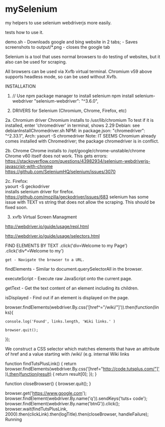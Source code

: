 # mySelenium

my helpers to use selenium webdriverjs more easily.

tests how to use it.


demo.sh
    - Downloads google and bing website in 2 tabs; 
    - Saves screenshots to output/*.png
    - closes the google tab

Selenium is a tool that uses normal browsers to do testing of websites, 
but it also can be used for scraping.

All browsers can be used via Xvfb virtual terminal.
Chromium v59 above supports headless mode, so can be used without Xvfb. 


INSTALLATION

1. // Use npm package manager to install selenium
   npm install selenium-webdriver
   "selenium-webdriver": "^3.6.0",

2. DRIVERS for Selenium (Chromium, Chrome, Firefox, etc)

2a. Chromium driver
   Chromium installs to /usr/lib/chromium
   To test if it is installed, enter 'chromedriver' in terminal, shows 2.29
   Debian:  see debianInstallChromedriver.sh
   NPM: in package.json:  "chromedriver": "^2.33.1",
   Arch: yaourt -S chromedriver  Note: IT SEEMS Chromium already comes installed with Chromedriver;
   the package chromedriver is in conflict. 

2b. Chrome
    Chrome installs to /opt/google/chrome-unstable/chrome
    Chrome v60 itself does not work. This gets errors: 
    https://stackoverflow.com/questions/43982934/selenium-webdriverjs-javascript-with-chrome
    https://github.com/SeleniumHQ/selenium/issues/3070

2c. Firefox:   
    yaourt -S geckodriver   
    installs selenium driver for firefox.
    https://github.com/mozilla/geckodriver/issues/683
    selenium has some issue with TEXT vs string that does not allow the scraping. This should be fixed soon.


3. xvfb  Virtual Screen Managment


http://webdriver.io/guide/usage/repl.html

http://webdriver.io/guide/usage/selectors.html

FIND ELEMENTS BY TEXT
    .click('div=Welcome to my Page') 
    .click('div*=Welcome to my')


    get - Navigate the browser to a URL.

findElements - Similar to document.querySelectorAll in the browser.

executeScript - Execute raw JavaScript onto the current page.

getText - Get the text content of an element including its children.

isDisplayed - Find out if an element is displayed on the page.

browser.findElements(webdriver.By.css('[href^="/wiki/"]')).then(function(links){

    console.log('Found', links.length, 'Wiki links.' )

    browser.quit();

});

We construct a CSS selector which matches elements that have an attribute of href and a value starting with /wiki/ (e.g. internal Wiki links

function findTutsPlusLink() {
    return browser.findElements(webdriver.By.css('[href="http://code.tutsplus.com/"]')).then(function(result) {
        return result[0];
    });
}
 
function closeBrowser() {
    browser.quit();
}
 
browser.get('https://www.google.com');
browser.findElement(webdriver.By.name('q')).sendKeys('tuts+ code');
browser.findElement(webdriver.By.name('btnG')).click();
browser.wait(findTutsPlusLink, 2000).then(clickLink).then(logTitle).then(closeBrowser, handleFailure);
Running



